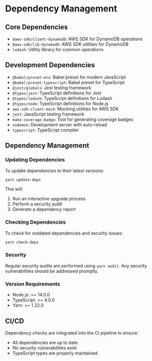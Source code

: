 # Dependency Management

## Core Dependencies

- `@aws-sdk/client-dynamodb`: AWS SDK for DynamoDB operations
- `@aws-sdk/lib-dynamodb`: AWS SDK utilities for DynamoDB
- `lodash`: Utility library for common operations

## Development Dependencies

- `@babel/preset-env`: Babel preset for modern JavaScript
- `@babel/preset-typescript`: Babel preset for TypeScript
- `@jest/globals`: Jest testing framework
- `@types/jest`: TypeScript definitions for Jest
- `@types/lodash`: TypeScript definitions for Lodash
- `@types/node`: TypeScript definitions for Node.js
- `aws-sdk-client-mock`: Mocking utilities for AWS SDK
- `jest`: JavaScript testing framework
- `make-coverage-badge`: Tool for generating coverage badges
- `nodemon`: Development server with auto-reload
- `typescript`: TypeScript compiler

## Dependency Management

### Updating Dependencies

To update dependencies to their latest versions:

```bash
yarn update-deps
```

This will:

1. Run an interactive upgrade process
2. Perform a security audit
3. Generate a dependency report

### Checking Dependencies

To check for outdated dependencies and security issues:

```bash
yarn check-deps
```

### Security

Regular security audits are performed using `yarn audit`. Any security vulnerabilities should be addressed promptly.

### Version Requirements

- Node.js: >= 14.0.0
- TypeScript: >= 4.0.0
- Yarn: >= 1.22.0

## CI/CD

Dependency checks are integrated into the CI pipeline to ensure:

- All dependencies are up to date
- No security vulnerabilities exist
- TypeScript types are properly maintained
